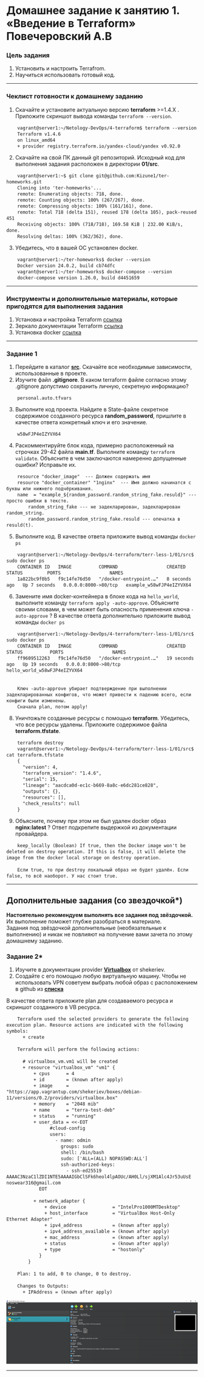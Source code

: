 # Домашнее задание к занятию 1. «Введение в Terraform» Повечеровский А.В

### Цель задания

1. Установить и настроить Terrafrom.
2. Научиться использовать готовый код.

------

### Чеклист готовности к домашнему заданию

1. Скачайте и установите актуальную версию **terraform** >=1.4.X . Приложите скриншот вывода команды ```terraform --version```.
```
    vagrant@server1:~/Netology-DevOps/4-terraform$ terraform --version
    Terraform v1.4.6
    on linux_amd64
    + provider registry.terraform.io/yandex-cloud/yandex v0.92.0
```
2. Скачайте на свой ПК данный git репозиторий. Исходный код для выполнения задания расположен в директории **01/src**.
```
    vagrant@server1:~$ git clone git@github.com:Kizune1/ter-homeworks.git
    Cloning into 'ter-homeworks'...
    remote: Enumerating objects: 718, done.
    remote: Counting objects: 100% (267/267), done.
    remote: Compressing objects: 100% (161/161), done.
    remote: Total 718 (delta 151), reused 178 (delta 105), pack-reused 451
    Receiving objects: 100% (718/718), 169.58 KiB | 232.00 KiB/s, done.
    Resolving deltas: 100% (362/362), done.
```
3. Убедитесь, что в вашей ОС установлен docker.
```
    vagrant@server1:~/ter-homeworks$ docker --version
    Docker version 24.0.2, build cb74dfc
    vagrant@server1:~/ter-homeworks$ docker-compose --version
    docker-compose version 1.26.0, build d4451659
```


------

### Инструменты и дополнительные материалы, которые пригодятся для выполнения задания

1. Установка и настройка Terraform  [ссылка](https://cloud.yandex.ru/docs/tutorials/infrastructure-management/terraform-quickstart#from-yc-mirror)
2. Зеркало документации Terraform  [ссылка](https://registry.tfpla.net/browse/providers) 
3. Установка docker [ссылка](https://docs.docker.com/engine/install/ubuntu/) 
------

### Задание 1

1. Перейдите в каталог [**src**](https://github.com/netology-code/ter-homeworks/tree/main/01/src). Скачайте все необходимые зависимости, использованные в проекте. 
2. Изучите файл **.gitignore**. В каком terraform файле согласно этому .gitignore допустимо сохранить личную, секретную информацию?
```
    personal.auto.tfvars
```
3. Выполните код проекта. Найдите  в State-файле секретное содержимое созданного ресурса **random_password**, пришлите в качестве ответа конкретный ключ и его значение.
```
    w58wFJP4eIZYVX64
```
4. Раскомментируйте блок кода, примерно расположенный на строчках 29-42 файла **main.tf**.
Выполните команду ```terraform validate```. Объясните в чем заключаются намеренно допущенные ошибки? Исправьте их.
```
    resource "docker_image"  --- Должен содержать имя
    resource "docker_container" "1nginx"  --- Имя должно начинатся с буквы или нижнего подчёркивания.
    name  = "example_${random_password.random_string_fake.resuld}" --- просто ошибки в тексте.
        random_string_fake --- не задекларирован, задекларирован random_string.
        random_password.random_string_fake.resuld --- опечатка в resuld(t).
```
5. Выполните код. В качестве ответа приложите вывод команды ```docker ps```
```
    vagrant@server1:~/Netology-DevOps/4-terraform/terr-less-1/01/src$ sudo docker ps
    CONTAINER ID   IMAGE          COMMAND                  CREATED         STATUS         PORTS                  NAMES
    1a822bc9f0b5   f9c14fe76d50   "/docker-entrypoint.…"   8 seconds ago   Up 7 seconds   0.0.0.0:8000->80/tcp   example_w58wFJP4eIZYVX64

```
6. Замените имя docker-контейнера в блоке кода на ```hello_world```, выполните команду ```terraform apply -auto-approve```.
Объясните своими словами, в чем может быть опасность применения ключа  ```-auto-approve``` ? В качестве ответа дополнительно приложите вывод команды ```docker ps```
```
    vagrant@server1:~/Netology-DevOps/4-terraform/terr-less-1/01/src$ sudo docker ps
    CONTAINER ID   IMAGE          COMMAND                  CREATED          STATUS          PORTS                  NAMES
    ff9609512263   f9c14fe76d50   "/docker-entrypoint.…"   19 seconds ago   Up 19 seconds   0.0.0.0:8000->80/tcp   hello_world_w58wFJP4eIZYVX64


    Ключ -auto-approve убирает подтверждение при выполнении задекларированных конфигов, что может привести к падению всего, если конфиги были изменены.
    Сначала plan, потом apply!
```
8. Уничтожьте созданные ресурсы с помощью **terraform**. Убедитесь, что все ресурсы удалены. Приложите содержимое файла **terraform.tfstate**.
```
    terraform destroy
    vagrant@server1:~/Netology-DevOps/4-terraform/terr-less-1/01/src$ cat terraform.tfstate
    {
      "version": 4,
      "terraform_version": "1.4.6",
      "serial": 15,
      "lineage": "aacdca0d-ec1c-b669-8a8c-e6dc281ce828",
      "outputs": {},
      "resources": [],
      "check_results": null
    }
```
9. Объясните, почему при этом не был удален docker образ **nginx:latest** ? Ответ подкрепите выдержкой из документации провайдера.
```
    keep_locally (Boolean) If true, then the Docker image won't be deleted on destroy operation. If this is false, it will delete the image from the docker local storage on destroy operation.

    Если true, то при destroy локальный образ не будет удалён. Если false, то всё наоборот. У нас стоит true.
```

------

## Дополнительные задания (со звездочкой*)

**Настоятельно рекомендуем выполнять все задания под звёздочкой.**   Их выполнение поможет глубже разобраться в материале.   
Задания под звёздочкой дополнительные (необязательные к выполнению) и никак не повлияют на получение вами зачета по этому домашнему заданию. 

### Задание 2*

1. Изучите в документации provider [**Virtualbox**](https://registry.tfpla.net/providers/shekeriev/virtualbox/latest/docs/overview/index) от 
shekeriev.
2. Создайте с его помощью любую виртуальную машину. Чтобы не использовать VPN советуем выбрать любой образ с расположением в github из [**списка**](https://www.vagrantbox.es/)

В качестве ответа приложите plan для создаваемого ресурса и скриншот созданного в VB ресурса. 
```
    Terraform used the selected providers to generate the following execution plan. Resource actions are indicated with the following symbols:
      + create

    Terraform will perform the following actions:

      # virtualbox_vm.vm1 will be created
      + resource "virtualbox_vm" "vm1" {
          + cpus      = 4
          + id        = (known after apply)
          + image     = "https://app.vagrantup.com/shekeriev/boxes/debian-11/versions/0.2/providers/virtualbox.box"
          + memory    = "2048 mib"
          + name      = "terra-test-deb"
          + status    = "running"
          + user_data = <<-EOT
                #cloud-config
                users:
                  - name: odmin
                    groups: sudo
                    shell: /bin/bash
                    sudo: ['ALL=(ALL) NOPASSWD:ALL']
                    ssh-authorized-keys:
                      - ssh-ed25519 AAAAC3NzaC1lZDI1NTE5AAAAIGbClSFk6heol4lpAOUc/AH0Ll/sjXM1Alc4Jr53uUsE noswear316@gmail.com
            EOT

          + network_adapter {
              + device                 = "IntelPro1000MTDesktop"
              + host_interface         = "VirtualBox Host-Only Ethernet Adapter"
              + ipv4_address           = (known after apply)
              + ipv4_address_available = (known after apply)
              + mac_address            = (known after apply)
              + status                 = (known after apply)
              + type                   = "hostonly"
            }
        }

    Plan: 1 to add, 0 to change, 0 to destroy.

    Changes to Outputs:
      + IPAddress = (known after apply)
```

![Скриншот машины в VB](./res/terra-virtualbox.png)

------